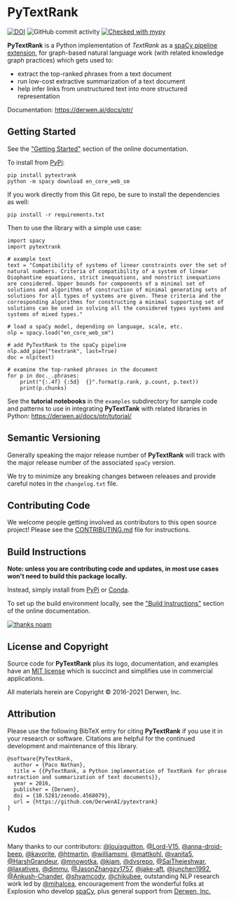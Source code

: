 # PyTextRank

[![DOI](https://zenodo.org/badge/69814684.svg)](https://zenodo.org/badge/latestdoi/69814684)
![GitHub commit activity](https://img.shields.io/github/commit-activity/w/DerwenAI/pytextrank?style=plastic)
[![Checked with mypy](http://www.mypy-lang.org/static/mypy_badge.svg)](http://mypy-lang.org/)

**PyTextRank** is a Python implementation of *TextRank* as a
[spaCy pipeline extension](https://spacy.io/universe/project/spacy-pytextrank),
for graph-based natural language work (with related knowledge graph
practices) which gets used to:

  - extract the top-ranked phrases from a text document
  - run low-cost extractive summarization of a text document
  - help infer links from unstructured text into more structured representation

Documentation: <https://derwen.ai/docs/ptr/>


## Getting Started

See the ["Getting Started"](https://derwen.ai/docs/ptr/start/)
section of the online documentation.

To install from [PyPi](https://pypi.python.org/pypi/pytextrank):
```
pip install pytextrank
python -m spacy download en_core_web_sm
```

If you work directly from this Git repo, be sure to install the
dependencies as well:
```
pip install -r requirements.txt
```

Then to use the library with a simple use case:
```
import spacy
import pytextrank

# example text
text = "Compatibility of systems of linear constraints over the set of natural numbers. Criteria of compatibility of a system of linear Diophantine equations, strict inequations, and nonstrict inequations are considered. Upper bounds for components of a minimal set of solutions and algorithms of construction of minimal generating sets of solutions for all types of systems are given. These criteria and the corresponding algorithms for constructing a minimal supporting set of solutions can be used in solving all the considered types systems and systems of mixed types."

# load a spaCy model, depending on language, scale, etc.
nlp = spacy.load("en_core_web_sm")

# add PyTextRank to the spaCy pipeline
nlp.add_pipe("textrank", last=True)
doc = nlp(text)

# examine the top-ranked phrases in the document
for p in doc._.phrases:
    print("{:.4f} {:5d}  {}".format(p.rank, p.count, p.text))
    print(p.chunks)
```

See the **tutorial notebooks** in the `examples` subdirectory for
sample code and patterns to use in integrating **PyTextTank** with
related libraries in Python:
<https://derwen.ai/docs/ptr/tutorial/>


## Semantic Versioning

Generally speaking the major release number of **PyTextRank** will
track with the major release number of the associated `spaCy` version.

We try to minimize any breaking changes between releases and provide
careful notes in the `changelog.txt` file.


## Contributing Code

We welcome people getting involved as contributors to this open source
project!
Please see the
[CONTRIBUTING.md](https://github.com/DerwenAI/pytextrank/blob/main/CONTRIBUTING.md)
file for instructions.


## Build Instructions

**Note: unless you are contributing code and updates,
in most use cases won't need to build this package locally.**

Instead, simply install from
[PyPi](https://pypi.python.org/pypi/pytextrank)
or [Conda](https://docs.conda.io/).

To set up the build environment locally, see the 
["Build Instructions"](https://derwen.ai/docs/ptr/build/)
section of the online documentation.

[![thanks noam](https://github.com/DerwenAI/pytextrank/blob/master/docs/assets/noam.jpg)](https://memegenerator.net/img/instances/66942896.jpg)


## License and Copyright

Source code for **PyTextRank** plus its logo, documentation, and examples
have an [MIT license](https://spdx.org/licenses/MIT.html) which is
succinct and simplifies use in commercial applications.

All materials herein are Copyright &copy; 2016-2021 Derwen, Inc.


## Attribution

Please use the following BibTeX entry for citing **PyTextRank** if you 
use it in your research or software.
Citations are helpful for the continued development and maintenance of
this library.

```
@software{PyTextRank,
  author = {Paco Nathan},
  title = {{PyTextRank, a Python implementation of TextRank for phrase extraction and summarization of text documents}},
  year = 2016,
  publisher = {Derwen},
  doi = {10.5281/zenodo.4568079},
  url = {https://github.com/DerwenAI/pytextrank}
}
```


## Kudos

Many thanks to our contributors:
[@louisguitton](https://github.com/louisguitton),
[@Lord-V15](https://github.com/Lord-V15),
[@anna-droid-beep](https://github.com/anna-droid-beep),
[@kavorite](https://github.com/kavorite),
[@htmartin](https://github.com/htmartin),
[@williamsmj](https://github.com/williamsmj/),
[@mattkohl](https://github.com/mattkohl),
[@vanita5](https://github.com/vanita5),
[@HarshGrandeur](https://github.com/HarshGrandeur),
[@mnowotka](https://github.com/mnowotka),
[@kjam](https://github.com/kjam),
[@dvsrepo](https://github.com/dvsrepo),
[@SaiThejeshwar](https://github.com/SaiThejeshwar),
[@laxatives](https://github.com/laxatives),
[@dimmu](https://github.com/dimmu), 
[@JasonZhangzy1757](https://github.com/JasonZhangzy1757), 
[@jake-aft](https://github.com/jake-aft),
[@junchen1992](https://github.com/junchen1992),
[@Ankush-Chander](https://github.com/Ankush-Chander),
[@shyamcody](https://github.com/shyamcody),
[@chikubee](https://github.com/chikubee),
outstanding NLP research work led by [@mihalcea](https://github.com/mihalcea),
encouragement from the wonderful folks at Explosion who develop [spaCy](https://github.com/explosion/spaCy),
plus general support from [Derwen, Inc.](https://derwen.ai/)
